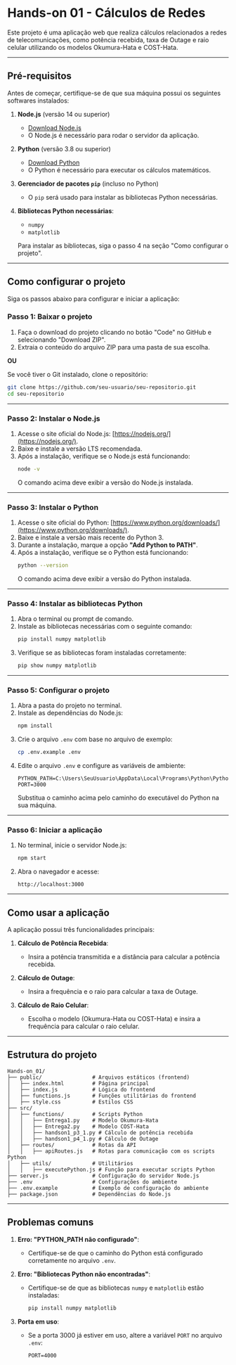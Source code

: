 # Hands-on 01 - Cálculos de Redes

Este projeto é uma aplicação web que realiza cálculos relacionados a redes de telecomunicações, como potência recebida, taxa de Outage e raio celular utilizando os modelos Okumura-Hata e COST-Hata.

---

## Pré-requisitos

Antes de começar, certifique-se de que sua máquina possui os seguintes softwares instalados:

1. **Node.js** (versão 14 ou superior)
   - [Download Node.js](https://nodejs.org/)
   - O Node.js é necessário para rodar o servidor da aplicação.

2. **Python** (versão 3.8 ou superior)
   - [Download Python](https://www.python.org/downloads/)
   - O Python é necessário para executar os cálculos matemáticos.

3. **Gerenciador de pacotes `pip`** (incluso no Python)
   - O `pip` será usado para instalar as bibliotecas Python necessárias.

4. **Bibliotecas Python necessárias**:
   - `numpy`
   - `matplotlib`

   Para instalar as bibliotecas, siga o passo 4 na seção "Como configurar o projeto".

---

## Como configurar o projeto

Siga os passos abaixo para configurar e iniciar a aplicação:

### Passo 1: Baixar o projeto

1. Faça o download do projeto clicando no botão "Code" no GitHub e selecionando "Download ZIP".
2. Extraia o conteúdo do arquivo ZIP para uma pasta de sua escolha.

**OU**

Se você tiver o Git instalado, clone o repositório:
```bash
git clone https://github.com/seu-usuario/seu-repositorio.git
cd seu-repositorio
```

---

### Passo 2: Instalar o Node.js

1. Acesse o site oficial do Node.js: [https://nodejs.org/](https://nodejs.org/).
2. Baixe e instale a versão LTS recomendada.
3. Após a instalação, verifique se o Node.js está funcionando:
   ```bash
   node -v
   ```
   O comando acima deve exibir a versão do Node.js instalada.

---

### Passo 3: Instalar o Python

1. Acesse o site oficial do Python: [https://www.python.org/downloads/](https://www.python.org/downloads/).
2. Baixe e instale a versão mais recente do Python 3.
3. Durante a instalação, marque a opção **"Add Python to PATH"**.
4. Após a instalação, verifique se o Python está funcionando:
   ```bash
   python --version
   ```
   O comando acima deve exibir a versão do Python instalada.

---

### Passo 4: Instalar as bibliotecas Python

1. Abra o terminal ou prompt de comando.
2. Instale as bibliotecas necessárias com o seguinte comando:
   ```bash
   pip install numpy matplotlib
   ```
3. Verifique se as bibliotecas foram instaladas corretamente:
   ```bash
   pip show numpy matplotlib
   ```

---

### Passo 5: Configurar o projeto

1. Abra a pasta do projeto no terminal.
2. Instale as dependências do Node.js:
   ```bash
   npm install
   ```
3. Crie o arquivo `.env` com base no arquivo de exemplo:
   ```bash
   cp .env.example .env
   ```
4. Edite o arquivo `.env` e configure as variáveis de ambiente:
   ```properties
   PYTHON_PATH=C:\Users\SeuUsuario\AppData\Local\Programs\Python\Python39\python.exe
   PORT=3000
   ```
   Substitua o caminho acima pelo caminho do executável do Python na sua máquina.

---

### Passo 6: Iniciar a aplicação

1. No terminal, inicie o servidor Node.js:
   ```bash
   npm start
   ```
2. Abra o navegador e acesse:
   ```
   http://localhost:3000
   ```

---

## Como usar a aplicação

A aplicação possui três funcionalidades principais:

1. **Cálculo de Potência Recebida**:
   - Insira a potência transmitida e a distância para calcular a potência recebida.

2. **Cálculo de Outage**:
   - Insira a frequência e o raio para calcular a taxa de Outage.

3. **Cálculo de Raio Celular**:
   - Escolha o modelo (Okumura-Hata ou COST-Hata) e insira a frequência para calcular o raio celular.

---

## Estrutura do projeto

```
Hands-on_01/
├── public/                # Arquivos estáticos (frontend)
│   ├── index.html         # Página principal
│   ├── index.js           # Lógica do frontend
│   ├── functions.js       # Funções utilitárias do frontend
│   ├── style.css          # Estilos CSS
├── src/
│   ├── functions/         # Scripts Python
│   │   ├── Entrega1.py    # Modelo Okumura-Hata
│   │   ├── Entrega2.py    # Modelo COST-Hata
│   │   ├── handson1_p3_1.py # Cálculo de potência recebida
│   │   ├── handson1_p4_1.py # Cálculo de Outage
│   ├── routes/            # Rotas da API
│   │   ├── apiRoutes.js   # Rotas para comunicação com os scripts Python
│   ├── utils/             # Utilitários
│   │   ├── executePython.js # Função para executar scripts Python
├── server.js              # Configuração do servidor Node.js
├── .env                   # Configurações do ambiente
├── .env.example           # Exemplo de configuração do ambiente
├── package.json           # Dependências do Node.js
```

---

## Problemas comuns

1. **Erro: "PYTHON_PATH não configurado"**:
   - Certifique-se de que o caminho do Python está configurado corretamente no arquivo `.env`.

2. **Erro: "Bibliotecas Python não encontradas"**:
   - Certifique-se de que as bibliotecas `numpy` e `matplotlib` estão instaladas:
     ```bash
     pip install numpy matplotlib
     ```

3. **Porta em uso**:
   - Se a porta 3000 já estiver em uso, altere a variável `PORT` no arquivo `.env`:
     ```
     PORT=4000
     ```

